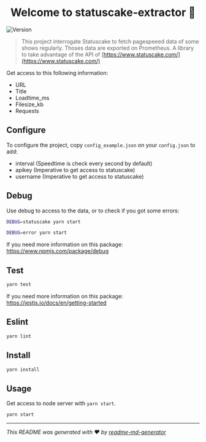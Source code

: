 <h1 align="center">Welcome to statuscake-extractor 👋</h1>
<p>
  <img alt="Version" src="https://img.shields.io/badge/version-1.0.0-blue.svg?cacheSeconds=2592000" />
</p>

> This project interrogate Statuscake to fetch pagespeeed data of some shows regularly. Thoses data are exported on Prometheus.
A library to take advantage of the API of [https://www.statuscake.com/](https://www.statuscake.com/)

Get access to this following information:
 - URL
 - Title
 - Loadtime_ms
 - Filesize_kb
 - Requests

## Configure

To configure the project, copy `config_example.json` on your `config.json` to add:
- interval (Speedtime is check every second by default)
- apikey (Imperative to get access to statuscake)
- username (Imperative to get access to statuscake)

## Debug

Use debug to access to the data, or to check if you got some errors:
```sh
DEBUG=statuscake yarn start
```
```sh
DEBUG=error yarn start
```
If you need more information on this package: https://www.npmjs.com/package/debug

## Test

```sh
yarn test
```
If you need more information on this package: https://jestjs.io/docs/en/getting-started

## Eslint

```sh
yarn lint
```

## Install

```sh
yarn install
```

## Usage
Get access to node server with `yarn start`.

```sh
yarn start
```

***
_This README was generated with ❤️ by [readme-md-generator](https://github.com/kefranabg/readme-md-generator)_
